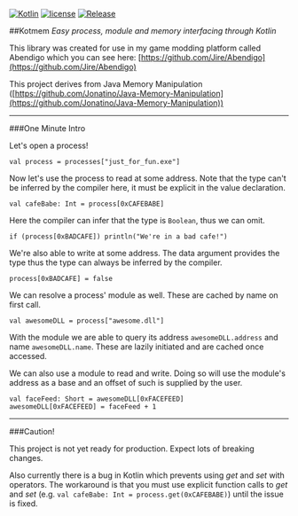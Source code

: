 [![Kotlin](https://img.shields.io/badge/kotlin-1.0.0--beta--4584-blue.svg)](http://kotlinlang.org) [![license](https://img.shields.io/badge/license-LGPL%203.0-yellowgreen.svg)](https://github.com/Jire/kotmem/blob/master/LICENSE) [![Release](https://jitpack.io/v/Jire/kotmem.svg)](https://jitpack.io/#Jire/kotmem)


##Kotmem
_Easy process, module and memory interfacing through Kotlin_

This library was created for use in my game modding platform called Abendigo which you can see here: [https://github.com/Jire/Abendigo](https://github.com/Jire/Abendigo)

This project derives from Java Memory Manipulation ([https://github.com/Jonatino/Java-Memory-Manipulation](https://github.com/Jonatino/Java-Memory-Manipulation))

---

###One Minute Intro

Let's open a process!

    val process = processes["just_for_fun.exe"]
    
Now let's use the process to read at some address. Note that the type can't be inferred by the compiler here, it must
 be explicit in the value declaration.

    val cafeBabe: Int = process[0xCAFEBABE]

Here the compiler can infer that the type is `Boolean`, thus we can omit.

    if (process[0xBADCAFE]) println("We're in a bad cafe!")

We're also able to write at some address. The data argument provides the type thus the type can always be inferred by
 the compiler.

    process[0xBADCAFE] = false

We can resolve a process' module as well. These are cached by name on first call.

    val awesomeDLL = process["awesome.dll"]
    
With the module we are able to query its address `awesomeDLL.address` and name `awesomeDLL.name`. These are lazily 
initiated and are cached once accessed.

We can also use a module to read and write. Doing so will use the module's address as a base and an offset of such is
 supplied by the user.
 
    val faceFeed: Short = awesomeDLL[0xFACEFEED]
    awesomeDLL[0xFACEFEED] = faceFeed + 1
    
---

###Caution!

This project is not yet ready for production. Expect lots of breaking changes.

Also currently there is a bug in Kotlin which prevents using *get* and *set* with operators. The workaround is that 
you must use explicit function calls to *get* and *set* (e.g. `val cafeBabe: Int = process.get(0xCAFEBABE)`) until the 
issue
 is fixed.